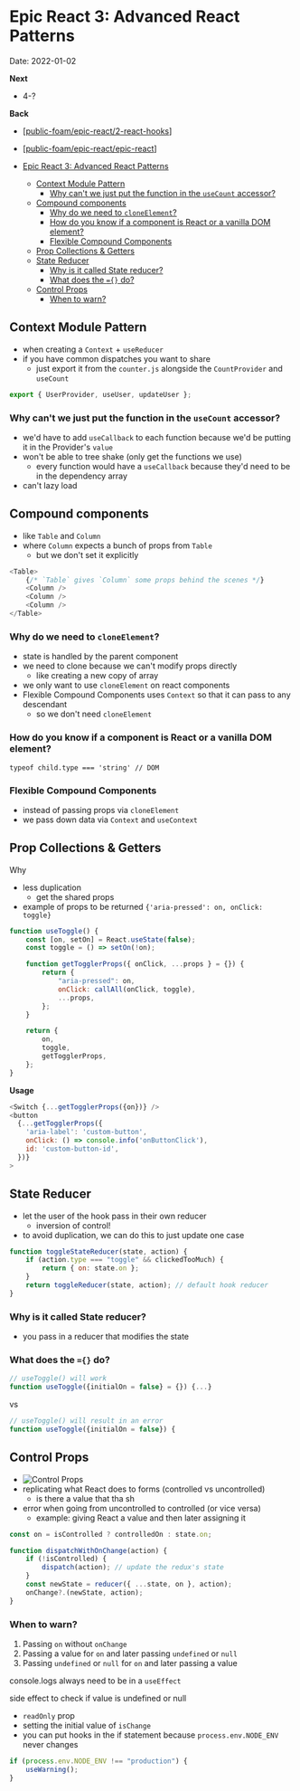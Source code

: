# Epic React 3: Advanced React Patterns

Date: 2022-01-02

**Next**

-   4-?

**Back**

-   [[public-foam/epic-react/2-react-hooks]]
-   [[public-foam/epic-react/epic-react]]

-   [Epic React 3: Advanced React Patterns](#epic-react-3-advanced-react-patterns)
    -   [Context Module Pattern](#context-module-pattern)
        -   [Why can't we just put the function in the `useCount` accessor?](#why-cant-we-just-put-the-function-in-the-usecount-accessor)
    -   [Compound components](#compound-components)
        -   [Why do we need to `cloneElement`?](#why-do-we-need-to-cloneelement)
        -   [How do you know if a component is React or a vanilla DOM element?](#how-do-you-know-if-a-component-is-react-or-a-vanilla-dom-element)
        -   [Flexible Compound Components](#flexible-compound-components)
    -   [Prop Collections & Getters](#prop-collections--getters)
    -   [State Reducer](#state-reducer)
        -   [Why is it called State reducer?](#why-is-it-called-state-reducer)
        -   [What does the `={}` do?](#what-does-the--do)
    -   [Control Props](#control-props)
        -   [When to warn?](#when-to-warn)

## Context Module Pattern

-   when creating a `Context` + `useReducer`
-   if you have common dispatches you want to share
    -   just export it from the `counter.js` alongside the `CountProvider` and `useCount`

```js
export { UserProvider, useUser, updateUser };
```

### Why can't we just put the function in the `useCount` accessor?

-   we'd have to add `useCallback` to each function because we'd be putting it in the Provider's `value`
-   won't be able to tree shake (only get the functions we use)
    -   every function would have a `useCallback` because they'd need to be in the dependency array
-   can't lazy load

## Compound components

-   like `Table` and `Column`
-   where `Column` expects a bunch of props from `Table`
    -   but we don't set it explicitly

```js
<Table>
    {/* `Table` gives `Column` some props behind the scenes */}
    <Column />
    <Column />
    <Column />
</Table>
```

### Why do we need to `cloneElement`?

-   state is handled by the parent component
-   we need to clone because we can't modify props directly
    -   like creating a new copy of array
-   we only want to use `cloneElement` on react components
-   Flexible Compound Components uses `Context` so that it can pass to any descendant
    -   so we don't need `cloneElement`

### How do you know if a component is React or a vanilla DOM element?

```
typeof child.type === 'string' // DOM
```

### Flexible Compound Components

-   instead of passing props via `cloneElement`
-   we pass down data via `Context` and `useContext`

## Prop Collections & Getters

Why

-   less duplication
    -   get the shared props
-   example of props to be returned `{'aria-pressed': on, onClick: toggle}`

```js
function useToggle() {
    const [on, setOn] = React.useState(false);
    const toggle = () => setOn(!on);

    function getTogglerProps({ onClick, ...props } = {}) {
        return {
            "aria-pressed": on,
            onClick: callAll(onClick, toggle),
            ...props,
        };
    }

    return {
        on,
        toggle,
        getTogglerProps,
    };
}
```

**Usage**

```js
<Switch {...getTogglerProps({on})} />
<button
  {...getTogglerProps({
    'aria-label': 'custom-button',
    onClick: () => console.info('onButtonClick'),
    id: 'custom-button-id',
  })}
>
```

## State Reducer

-   let the user of the hook pass in their own reducer
    -   inversion of control!
-   to avoid duplication, we can do this to just update one case

```js
function toggleStateReducer(state, action) {
    if (action.type === "toggle" && clickedTooMuch) {
        return { on: state.on };
    }
    return toggleReducer(state, action); // default hook reducer
}
```

### Why is it called State reducer?

-   you pass in a reducer that modifies the state

### What does the `={}` do?

```js
// useToggle() will work
function useToggle({initialOn = false} = {}) {...}
```

vs

```js
// useToggle() will result in an error
function useToggle({initialOn = false}) {
```

## Control Props

-   ![Control Props](/assets/images/blog/sources-tab.png)
-   replicating what React does to forms (controlled vs uncontrolled)
    -   is there a value that tha sh
-   error when going from uncontrolled to controlled (or vice versa)
    -   example: giving React a value and then later assigning it

```js
const on = isControlled ? controlledOn : state.on;

function dispatchWithOnChange(action) {
    if (!isControlled) {
        dispatch(action); // update the redux's state
    }
    const newState = reducer({ ...state, on }, action);
    onChange?.(newState, action);
}
```

### When to warn?

1. Passing `on` without `onChange`
2. Passing a value for `on` and later passing `undefined` or `null`
3. Passing `undefined` or `null` for `on` and later passing a value

console.logs always need to be in a `useEffect`

side effect to check if value is undefined or null

-   `readOnly` prop
-   setting the initial value of `isChange`
-   you can put hooks in the if statement because `process.env.NODE_ENV` never changes

```js
if (process.env.NODE_ENV !== "production") {
    useWarning();
}
```

[//begin]: # "Autogenerated link references for markdown compatibility"
[public-foam/epic-react/2-react-hooks]: ../../epic-react/2-react-hooks "Epic React 2: React Hooks"
[public-foam/epic-react/epic-react]: ../../epic-react/epic-react "epic-react"
[//end]: # "Autogenerated link references"
